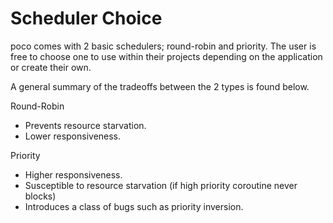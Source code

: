 # Scheduler Choice

poco comes with 2 basic schedulers; round-robin and priority. The user is free to choose
one to use within their projects depending on the application or create their own.

A general summary of the tradeoffs between the 2 types is found below.

Round-Robin

- Prevents resource starvation.
- Lower responsiveness.

Priority

- Higher responsiveness.
- Susceptible to resource starvation (if high priority coroutine never blocks)
- Introduces a class of bugs such as priority inversion.
